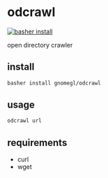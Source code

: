 # odcrawl

[![basher install](https://www.basher.it/assets/logo/basher_install.svg)](https://www.basher.it/package/)

open directory crawler

## install

```bash
basher install gnomegl/odcrawl
```

## usage

```bash
odcrawl url
```

## requirements

- curl
- wget
